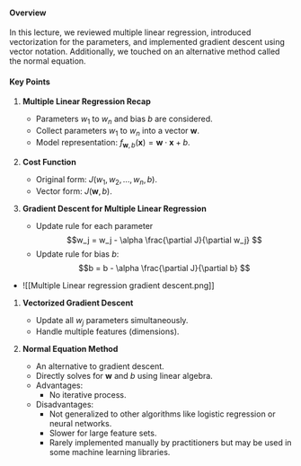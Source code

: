 #### Overview

In this lecture, we reviewed multiple linear regression, introduced vectorization for the parameters, and implemented gradient descent using vector notation. Additionally, we touched on an alternative method called the normal equation.

#### Key Points

1. **Multiple Linear Regression Recap**
    
    - Parameters $w_1$ to $w_n$ and bias $b$ are considered.
    - Collect parameters $w_1$ to $w_n$ into a vector $\mathbf{w}$.
    - Model representation: $f_{\mathbf{w}, b}(\mathbf{x}) = \mathbf{w} \cdot \mathbf{x} + b$.
2. **Cost Function**
    
    - Original form: $J(w_1, w_2, ..., w_n, b)$.
    - Vector form: $J(\mathbf{w}, b)$.
3. **Gradient Descent for Multiple Linear Regression**
    
    - Update rule for each parameter $$w_j = w_j - \alpha \frac{\partial J}{\partial w_j}
$$
    - Update rule for bias $b$:$$b = b - \alpha \frac{\partial J}{\partial b}
$$
- ![[Multiple Linear regression gradient descent.png]]
1. **Vectorized Gradient Descent**
    
    - Update all $w_j$ parameters simultaneously.
    - Handle multiple features (dimensions).
5. **Normal Equation Method**
    
    - An alternative to gradient descent.
    - Directly solves for $\mathbf{w}$ and $b$ using linear algebra.
    - Advantages:
        - No iterative process.
    - Disadvantages:
        - Not generalized to other algorithms like logistic regression or neural networks.
        - Slower for large feature sets.
        - Rarely implemented manually by practitioners but may be used in some machine learning libraries.